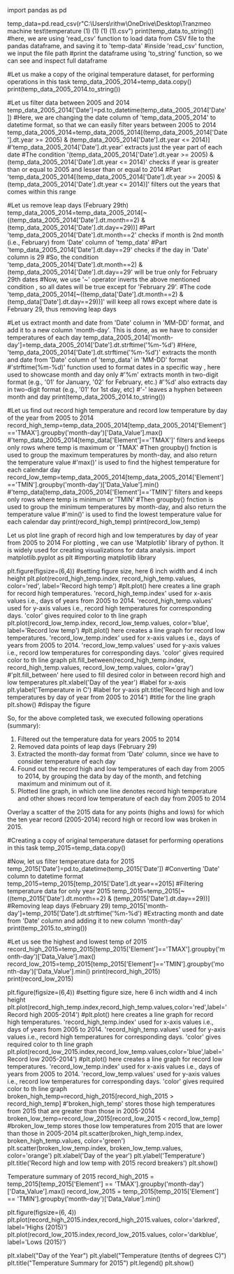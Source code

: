 import pandas as pd

temp_data=pd.read_csv(r"C:\Users\rithw\OneDrive\Desktop\Tranzmeo machine test\temperature (1) (1) (1) (1).csv")
print(temp_data.to_string())
#here, we are using 'read_csv' function to load data from CSV file to the pandas dataframe, and saving it to 'temp-data'
#inside 'read_csv' function, we input the file path
#print the dataframe using 'to_string' function, so we can see and inspect full dataframe

#Let us make a copy of the original temperature dataset, for performing operations in this task
temp_data_2005_2014=temp_data.copy()
print(temp_data_2005_2014.to_string())

#Let us filter data between 2005 and 2014
temp_data_2005_2014['Date']=pd.to_datetime(temp_data_2005_2014['Date']) #Here, we are changing the date column of 'temp_data_2005_2014' to datetime format, so that we can easily filter years between 2005 to 2014
temp_data_2005_2014=temp_data_2005_2014[(temp_data_2005_2014['Date'].dt.year >= 2005) & (temp_data_2005_2014['Date'].dt.year <= 2014)] 
#'temp_data_2005_2014['Date'].dt.year' extracts just the year part of each date
#The condition '(temp_data_2005_2014['Date'].dt.year >= 2005) & (temp_data_2005_2014['Date'].dt.year <= 2014)' checks if year is greater than or equal to 2005 and lesser than or equal to 2014
#Part 'temp_data_2005_2014[(temp_data_2005_2014['Date'].dt.year >= 2005) & (temp_data_2005_2014['Date'].dt.year <= 2014)]' filters out the years that comes within this range

#Let us remove leap days (February 29th)
temp_data_2005_2014=temp_data_2005_2014[~((temp_data_2005_2014['Date'].dt.month==2) & (temp_data_2005_2014['Date'].dt.day==29))]
#Part 'temp_data_2005_2014['Date'].dt.month==2' checks if month is 2nd month (i.e., February) from 'Date' column of 'temp_data'
#Part 'temp_data_2005_2014['Date'].dt.day==29' checks if the day in 'Date' column is 29
#So, the condition 'temp_data_2005_2014['Date'].dt.month==2) & (temp_data_2005_2014['Date'].dt.day==29' will be true only for February 29th dates
#Now, we use '~' operator inverts the above mentioned condition , so all dates will be true except for 'February 29'.
#The code 'temp_data_2005_2014[~((temp_data['Date'].dt.month==2) & (temp_data['Date'].dt.day==29))]' will keep all rows except where date is February 29, thus removing leap days

#Let us extract month and date from 'Date' column in 'MM-DD' format, and add it to a new column 'month-day'. This is done, as we have to consider temperatures of each day
temp_data_2005_2014['month-day']=temp_data_2005_2014['Date'].dt.strftime('%m-%d')
#Here, 'temp_data_2005_2014['Date'].dt.strftime('%m-%d')' extracts the month and date from 'Date' column of 'temp_data' in 'MM-DD' format
#'strftime(%m-%d)' function used to format dates in a specific way , here used to showcase month and day only
#'%m' extracts month in two-digit format (e.g., '01' for January, '02' for February, etc.)
#'%d' also extracts day in two-digit format (e.g., '01' for 1st day, etc)
#'-' leaves a hyphen between month and day
print(temp_data_2005_2014.to_string())

#Let us find out record high temperature and record low temperature by day of the year from 2005 to 2014
record_high_temp=temp_data_2005_2014[temp_data_2005_2014['Element']=='TMAX'].groupby('month-day')['Data_Value'].max()
#'temp_data_2005_2014[temp_data['Element']=='TMAX']' filters and keeps only rows where temp is maximum or 'TMAX'
#Then groupby() fnction is used to group the maximum temperatures by month-day, and also return the temperature value
#'max()' is used to find the highest temperature for each calendar day
record_low_temp=temp_data_2005_2014[temp_data_2005_2014['Element']=='TMIN'].groupby('month-day')['Data_Value'].min()
#'temp_data[temp_data_2005_2014['Element']=='TMIN']' filters and keeps only rows where temp is minimum or 'TMIN'
#Then groupby() fnction is used to group the minimum temperatures by month-day, and also return the temperature value
#'min()' is used to find the lowest temperature value for each calendar day
print(record_high_temp)
print(record_low_temp)

Let us plot line graph of record high and low temperatures by day of year from 2005 to 2014
For plotting , we can use 'Matplotlib' library of python. It is widely used for creating visualizations for data analysis.
import matplotlib.pyplot as plt #importing matplotlib library

plt.figure(figsize=(6,4)) #setting figure size, here 6 inch width and 4 inch height
plt.plot(record_high_temp.index, record_high_temp.values, color='red', label='Record high temp') #plt.plot() here creates a line graph for record high temperatures. 'record_high_temp.index' used for x-axis values i.e., days of years from 2005 to 2014. 'record_high_temp.values' used for y-axis values i.e., record high temperatures for corresponding days. 'color' gives required color to th line graph 
plt.plot(record_low_temp.index, record_low_temp.values, color='blue', label='Record low temp') #plt.plot() here creates a line graph for record low temperatures. 'record_low_temp.index' used for x-axis values i.e., days of years from 2005 to 2014. 'record_low_temp.values' used for y-axis values i.e., record low temperatures for corresponding days. 'color' gives required color to th line graph 
plt.fill_between(record_high_temp.index, record_high_temp.values, record_low_temp.values, color='gray') #'plt.fill_between' here used to fill desired color in between record high and low temperatures 
plt.xlabel('Day of the year') #label for x-axis
plt.ylabel('Temperature in C') #label for y-axis
plt.title('Record high and low temperatures by day of year from 2005 to 2014') #title for the line graph
plt.show() #dispay the figure

So, for the above completed task, we executed following operations (summary):
1. Filtered out the temperature data for years 2005 to 2014
2. Removed data points of leap days (February 29) 
3. Extracted the month-day format from 'Date' column, since we have to consider temperature of each day
4. Found out the record high and low temperatures of each day from 2005 to 2014, by grouping the data by day of the month, and fetching maximum and minimum out of it.
5. Plotted line graph, in which one line denotes record high temperature and other shows record low temperature of each day from 2005 to 2014

Overlay a scatter of the 2015 data for any points (highs and lows) for which the ten year record (2005-2014) record high or record low was broken in 2015.

#Creating a copy of original temperature dataset for performing operations in this task
temp_2015=temp_data.copy()

#Now, let us filter temperature data for 2015
temp_2015['Date']=pd.to_datetime(temp_2015['Date']) #Converting 'Date' column to datetime format
temp_2015=temp_2015[temp_2015['Date'].dt.year==2015] #Filtering temperature data for only year 2015 
temp_2015=temp_2015[~((temp_2015['Date'].dt.month==2) & (temp_2015['Date'].dt.day==29))] #Removing leap days (February 29)
temp_2015['month-day']=temp_2015['Date'].dt.strftime('%m-%d') #Extracting month and date from 'Date' column and adding it to new column 'month-day'
print(temp_2015.to_string())

#Let us see the highest and lowest temp of 2015
record_high_2015=temp_2015[temp_2015['Element']=='TMAX'].groupby('month-day')['Data_Value'].max()
record_low_2015=temp_2015[temp_2015['Element']=='TMIN'].groupby('month-day')['Data_Value'].min()
print(record_high_2015)
print(record_low_2015)

plt.figure(figsize=(6,4)) #setting figure size, here 6 inch width and 4 inch height
plt.plot(record_high_temp.index,record_high_temp.values,color='red',label='Record high 2005-2014') #plt.plot() here creates a line graph for record high temperatures. 'record_high_temp.index' used for x-axis values i.e., days of years from 2005 to 2014. 'record_high_temp.values' used for y-axis values i.e., record high temperatures for corresponding days. 'color' gives required color to th line graph 
plt.plot(record_low_2015.index,record_low_temp.values,color='blue',label='Record low 2005-2014') #plt.plot() here creates a line graph for record low temperatures. 'record_low_temp.index' used for x-axis values i.e., days of years from 2005 to 2014. 'record_low_temp.values' used for y-axis values i.e., record low temperatures for corresponding days. 'color' gives required color to th line graph 
broken_high_temp=record_high_2015[record_high_2015 > record_high_temp] #'broken_high_temp' stores those high temperatures from 2015 that are greater than those in 2005-2014
broken_low_temp=record_low_2015[record_low_2015 < record_low_temp] #broken_low_temp stores those low temperatures from 2015 that are lower than those in 2005-2014
plt.scatter(broken_high_temp.index, broken_high_temp.values, color='green')
plt.scatter(broken_low_temp.index, broken_low_temp.values, color='orange')
plt.xlabel('Day of the year')
plt.ylabel('Temperature')
plt.title('Record high and low temp with 2015 record breakers')
plt.show()

Temperature summary of 2015
record_high_2015 = temp_2015[temp_2015['Element'] == 'TMAX'].groupby('month-day')['Data_Value'].max()
record_low_2015 = temp_2015[temp_2015['Element'] == 'TMIN'].groupby('month-day')['Data_Value'].min()

plt.figure(figsize=(6, 4))
plt.plot(record_high_2015.index,record_high_2015.values, color='darkred', label='Highs (2015)')
plt.plot(record_low_2015.index,record_low_2015.values, color='darkblue', label='Lows (2015)')

plt.xlabel("Day of the Year")
plt.ylabel("Temperature (tenths of degrees C)")
plt.title("Temperature Summary for 2015")
plt.legend()
plt.show()
